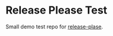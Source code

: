 # Release Please Test

Small demo test repo for [release-plase](https://github.com/googleapis/release-please).
